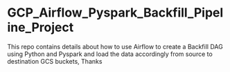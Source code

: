 # GCP_Airflow_Pyspark_Backfill_Pipeline_Project
This repo contains details about how to use Airflow to create a Backfill DAG using Python and Pyspark and load the data accordingly from source to destination GCS buckets, Thanks
